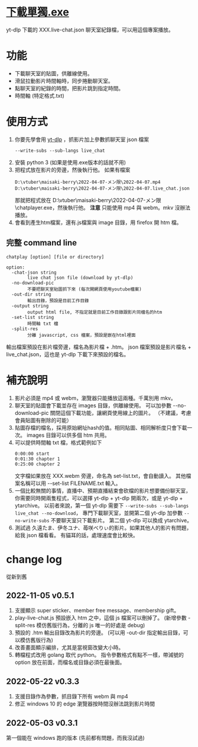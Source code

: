 # [下載單獨.exe](https://github.com/ting1322/chat-player/releases/latest/download/chatplayer.exe)

yt-dlp 下載的 XXX.live-chat.json 聊天室紀錄檔，可以用這個專案播放。

# 功能

- 下載聊天室的貼圖，供離線使用。
- 滑鼠拉動影片時間軸時，同步捲動聊天室。
- 點聊天室的紀錄的時間，把影片跳到指定時間。
- 時間軸 (特定格式.txt)

# 使用方式

1. 你要先學會用 [yt-dlp](https://github.com/yt-dlp/yt-dlp) ，抓影片加上參數抓聊天室 json 檔案
   ```
   --write-subs --sub-langs live_chat
   ```
2. 安裝 python 3 (如果是使用.exe版本的話就不用)
3. 把程式放在影片的旁邊，然後執行他。
   如果有檔案
   ```
   D:\vtuber\maisaki-berry\2022-04-07-メン限\2022-04-07.mp4
   D:\vtuber\maisaki-berry\2022-04-07-メン限\2022-04-07.live_chat.json
   ```
   那就把程式放在 D:\vtuber\maisaki-berry\2022-04-07-メン限\chatplayer.exe，然後執行他。
   **注意** 只能使用 mp4 與 webm。mkv 沒辦法播放。
4. 會看到產生htm檔案，還有.js檔案與 image 目錄，用 firefox 開 htm 檔。

## 完整 command line

```
chatplay [option] [file or directory]

option:
  -chat-json string
    	live chat json file (download by yt-dlp)
  -no-download-pic
    	不要把聊天室貼圖抓下來 (每次開網頁使用youtube檔案)
  -out-dir string
    	輸出目錄，預設是目前工作目錄
  -output string
    	output html file, 不指定就是目前工作目錄跟影片同檔名的htm
  -set-list string
    	時間軸 txt 檔
  -split-res
        分離 javascript, css 檔案，預設是嵌在html裡面
 ```

輸出檔案預設在影片檔旁邊，檔名為影片檔 + .htm。
json 檔案預設是影片檔名 + live_chat.json，這也是 yt-dlp 下載下來預設的檔名。

# 補充說明

1. 影片必須是 mp4 或 webm，瀏覽器只能播放這兩種。千萬別用 mkv。
2. 聊天室的貼圖會下載並存在 images 目錄，供離線使用。
   可以加參數 --no-download-pic 關閉這個下載功能，讓網頁使用線上的圖片。
   （不建議，考慮會員貼圖有刪除的可能）
3. 貼圖存檔的檔名，採用原始網址hash的值。相同貼圖、相同解析度只會下載一次。
   images 目錄可以供多個 htm 共用。
4. 可以提供時間軸 txt 檔，格式範例如下
   ```
   0:00:00 start
   0:01:30 chapter 1
   0:25:00 chapter 2
   ```
   文字檔如果放在 XXX.webm 旁邊，命名為 set-list.txt，會自動讀入。
   其他檔案名稱可以用 --set-list FILENAME.txt 輸入。
5. 一個比較無關的事情，直播中、預期直播結束會砍檔的影片想要備份聊天室，
   你需要同時開兩隻程式，可以選擇 yt-dlp + yt-dlp 開兩次，或是 yt-dlp + ytarchive。
   以前者來說，第一個 yt-dlp 需要下 `--write-subs --sub-langs live_chat --no-download`，
   專門下載聊天室，並開第二個 yt-dlp 加參數 `--no-write-subs` 不要聊天室只下載影片。
   第二個 yt-dlp 可以換成 ytarchive。
6. 測試過 久遠たま、伊冬ユナ、苺咲べりぃ的影片。如果其他人的影片有問題，給我 json 檔看看。
   有貓耳的話，處理速度會比較快。
   
# change log

從新到舊

## 2022-11-05 v0.5.1
1. 支援顯示 super sticker、member free message、membership gift。
2. play-live-chat.js 預設嵌入 htm 之中，這個 js 檔案可以刪掉了。
   (新增參數 -split-res 模仿舊版行為，分離的 js 唯一的好處是 debug)
3. 預設的 .htm 輸出目錄改為影片的旁邊。
   (可以用 -out-dir 指定輸出目錄，可以模仿舊版行為)
4. 改善畫面顯示編排，尤其是當視窗改變大小時。
5. 轉檔程式改用 golang 取代 python。
   指令參數格式有點不一樣，帶減號的 option 放在前面，而檔名或目錄必須在最後面。

## 2022-05-22 v0.3.3

1. 支援目錄作為參數，抓目錄下所有 webm 與 mp4
2. 修正 windows 10 的 edge 瀏覽器按時間沒辦法跳到影片時間

## 2022-05-03 v0.3.1

第一個能在 windows 跑的版本 (先前都有問題，而我沒試過)
